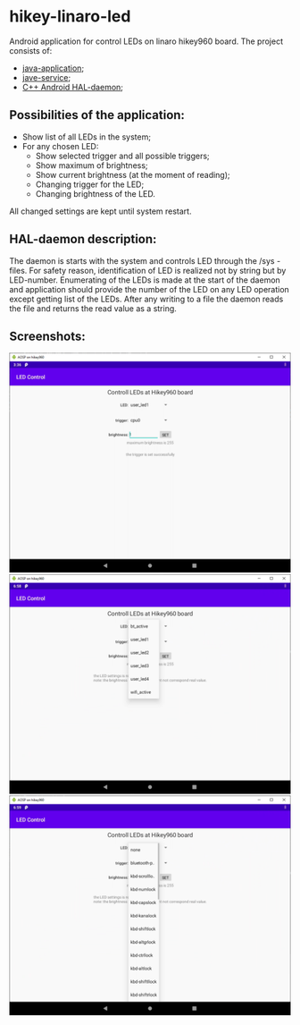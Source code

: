 # hikey-linaro-led
Android application for control LEDs on linaro hikey960 board.
The project consists of:
- [java-application](apps/com.gl.ledcontrolapp);
- [jave-service](apps/com.gl.ledcontrolservice);
- [C++ Android HAL-daemon](hardware/interfaces/led);

## Possibilities of the application:
- Show list of all LEDs in the system;
- For any chosen LED:
  - Show selected trigger and all possible triggers;
  - Show maximum of brightness;
  - Show current brightness (at the moment of reading);
  - Changing trigger for the LED;
  - Changing brightness of the LED.

All changed settings are kept until system restart.

## HAL-daemon description:
The daemon is starts with the system and controls LED through the /sys - files.
For safety reason, identification of LED is realized not by string but by LED-number. Enumerating of the LEDs is made at the start of the daemon and application should provide the number of the LED on any LED operation except getting list of the LEDs.
After any writing to a file the daemon reads the file and returns the read value as a string.

## Screenshots:
![main screen](images/screenshot.png)
![LED selection](images/screenshot_leds.png)
![trigger selection](images/screenshot_triggers.png)




